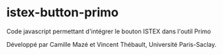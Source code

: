 # istex-button-primo
Code javascript permettant d'intégrer le bouton ISTEX dans l'outil Primo

Développé par Camille Mazé et Vincent Thébault, Université Paris-Saclay.

